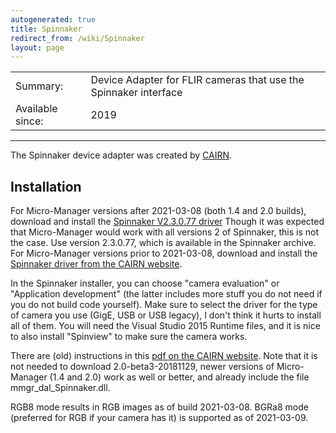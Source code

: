 ```yaml
---
autogenerated: true
title: Spinnaker
redirect_from: /wiki/Spinnaker
layout: page
---
```


|                  |                                                                  |
|------------------|------------------------------------------------------------------|
| Summary:         | Device Adapter for FLIR cameras that use the Spinnaker interface |
| Available since: | 2019                                                             |

------------------------------------------------------------------------

The Spinnaker device adapter was created by
[CAIRN](https://www.cairn-research.co.uk).

## Installation


For Micro-Manager versions after 2021-03-08 (both 1.4 and 2.0 builds),
download and install the [Spinnaker V2.3.0.77
driver](https://www.teledynevisionsolutions.com/products/spinnaker-sdk/)
Though it was expected that Micro-Manager would
work with all versions 2 of Spinnaker, this is not the
case. Use version 2.3.0.77, which is available in the Spinnaker archive. 
For Micro-Manager versions prior to 2021-03-08, download and install the
[Spinnaker driver from the CAIRN
website](https://www.cairn-research.co.uk/wp-content/uploads/2019/05/SpinnakerSDK_FULL_1.20.0.15_x64.exe).

In the Spinnaker installer, you can choose "camera evaluation" or "Application development" (the latter 
includes more stuff you do not need if you do not build code yourself).  Make sure 
to select the driver for the type of camera you use (GigE, USB or USB legacy), I don't think it hurts to 
install all of them.  You will need the Visual Studio 2015 Runtime files, and it is nice to also install
"Spinview" to make sure the camera works.

There are (old) instructions in this [pdf on the CAIRN
website](https://www.cairn-research.co.uk/wp-content/uploads/2019/05/READ-ME-INSTALLATION.pdf).
Note that it is not needed to download 2.0-beta3-20181129, newer
versions of Micro-Manager (1.4 and 2.0) work as well or better, and already
include the file mmgr\_dal\_Spinnaker.dll.

RGB8 mode results in RGB images as of build 2021-03-08. BGRa8 mode
(preferred for RGB if your camera has it) is supported as of 2021-03-09.

